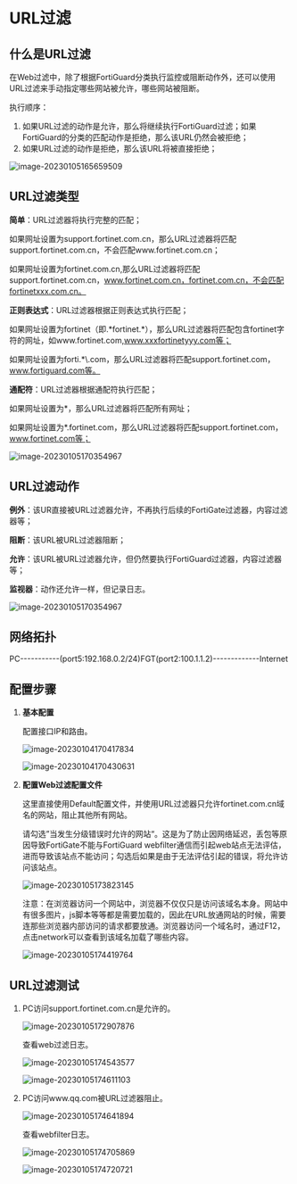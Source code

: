 # URL过滤

## 什么是URL过滤

在Web过滤中，除了根据FortiGuard分类执行监控或阻断动作外，还可以使用URL过滤来手动指定哪些网站被允许，哪些网站被阻断。

执行顺序：

1. 如果URL过滤的动作是允许，那么将继续执行FortiGuard过滤；如果FortiGuard的分类的匹配动作是拒绝，那么该URL仍然会被拒绝；
2. 如果URL过滤的动作是拒绝，那么该URL将被直接拒绝；

![image-20230105165659509](../../images/image-20230105165659509.png)

## URL过滤类型

**简单**：URL过滤器将执行完整的匹配；

如果网址设置为support.fortinet.com.cn，那么URL过滤器将匹配support.fortinet.com.cn，不会匹配www.fortinet.com.cn；

如果网址设置为fortinet.com.cn,那么URL过滤器将匹配support.fortinet.com.cn，www.fortinet.com.cn，fortinet.com.cn，不会匹配fortinetxxx.com.cn。

**正则表达式**：URL过滤器根据正则表达式执行匹配；

如果网址设置为fortinet（即.\*fortinet.\*），那么URL过滤器将匹配包含fortinet字符的网址，如www.fortinet.com,www.xxxfortinetyyy.com等；

如果网址设置为forti.\*\\.com，那么URL过滤器将匹配support.fortinet.com，www.fortiguard.com等。

**通配符**：URL过滤器根据通配符执行匹配；

如果网址设置为*，那么URL过滤器将匹配所有网址；

如果网址设置为*.fortinet.com，那么URL过滤器将匹配support.fortinet.com，www.fortinet.com等；

![image-20230105170354967](../../images/image-20230105170354967.png)

## URL过滤动作

**例外**：该UR直接被URL过滤器允许，不再执行后续的FortiGate过滤器，内容过滤器等；

**阻断**：该URL被URL过滤器阻断；

**允许**：该URL被URL过滤器允许，但仍然要执行FortiGuard过滤器，内容过滤器等；

**监视器**：动作还允许一样，但记录日志。

![image-20230105170354967](../../images/image-20230105170354967.png)

## **网络拓扑**

PC-----------(port5:192.168.0.2/24)FGT(port2:100.1.1.2)-------------Internet

## 配置步骤

1. **基本配置**

   配置接口IP和路由。

   ![image-20230104170417834](../../../Handbook_of_FortiGate_Products_7.0/images/image-20230104170417834.png)

   ![image-20230104170430631](../../../Handbook_of_FortiGate_Products_7.0/images/image-20230104170430631.png)

2. **配置Web过滤配置文件**

   这里直接使用Default配置文件，并使用URL过滤器只允许fortinet.com.cn域名的网站，阻止其他所有网站。

   请勾选”当发生分级错误时允许的网站“。这是为了防止因网络延迟，丢包等原因导致FortiGate不能与FortiGuard webfilter通信而引起web站点无法评估，进而导致该站点不能访问；勾选后如果是由于无法评估引起的错误，将允许访问该站点。

   ![image-20230105173823145](../../images/image-20230105173823145.png)

   注意：在浏览器访问一个网站中，浏览器不仅仅只是访问该域名本身。网站中有很多图片，js脚本等等都是需要加载的，因此在URL放通网站的时候，需要连那些浏览器内部访问的请求都要放通。浏览器访问一个域名时，通过F12，点击network可以查看到该域名加载了哪些内容。

   ![image-20230105174419764](../../images/image-20230105174419764.png)

## URL过滤测试

1. PC访问support.fortinet.com.cn是允许的。

   ![image-20230105172907876](../../images/image-20230105172907876.png)

   查看web过滤日志。

   ![image-20230105174543577](../../images/image-20230105174543577.png)

   ![image-20230105174611103](../../images/image-20230105174611103.png)

2. PC访问www.qq.com被URL过滤器阻止。

   ![image-20230105174641894](../../images/image-20230105174641894.png)

   查看webfilter日志。

   ![image-20230105174705869](../../images/image-20230105174705869.png)

   ![image-20230105174720721](../../images/image-20230105174720721.png)

